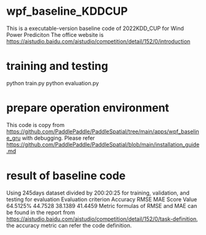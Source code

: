 # wpf_baseline_KDDCUP
This is a executable-version baseline code of 2022KDD_CUP for Wind Power Prediciton
The office website is https://aistudio.baidu.com/aistudio/competition/detail/152/0/introduction
# training and testing
python train.py 
python evaluation.py
# prepare operation environment
This code is copy from https://github.com/PaddlePaddle/PaddleSpatial/tree/main/apps/wpf_baseline_gru with debugging.
Please refer https://github.com/PaddlePaddle/PaddleSpatial/blob/main/installation_guide.md
# result of baseline code
Using 245days dataset divided by 200:20:25 for training, validation, and testing for evaluation
Evaluation criterion  Accuracy	 RMSE	    MAE	     Score
Value	                64.5125%   44.7528	38.1389	 41.4459
Metric formulas of RMSE and MAE can be found in the report from https://aistudio.baidu.com/aistudio/competition/detail/152/0/task-definition, the accuracy metric can refer the code definition.
